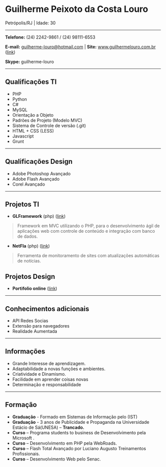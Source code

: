 # Guilherme Peixoto da Costa Louro
Petrópolis/RJ | Idade: 30

---

**Telefone:** (24) 2242-9861 / (24) 98111-6553

**E-mail:** guilherme-louro@hotmail.com | **Site:** www.guilhermelouro.com.br ([link](http://www.guilhermelouro.com.br))

**Skype:** guilherme-louro

---

## Qualificações TI

* PHP
* Python
* C#
* MySQL
* Orientação a Objeto
* Padrões de Projeto (Modelo MVC)
* Sistema de Controle de versão (.git)
* HTML + CSS (LESS)
* Javascript
* Grunt


---

## Qualificações Design 

* Adobe Photoshop Avançado
* Adobe Flash Avançado
* Corel Avançado


---

## Projetos TI

* **GLFramework** (php) ([link](https://github.com/sk8guitar/FRAMEWORK))

> Framework em MVC utilizando o PHP, para o desenvolvimento ágil de aplicações web com controle de conteúdo e integração com banco de dados.

* **NetFla** (php) ([link](http://www.netfla.com.br))

> Ferramenta de monitoramento de sites com atualizações automáticas de notícias. 

## Projetos Design

* **Portifolio online** ([link](http://www.flickr.com/photos/guilhermelouro/))

---

## Conhecimentos adicionais

* API Redes Socias
* Extensão para navegadores
* Realidade Aumentada

---

## Informações 

* Grande Interesse de aprendizagem.
* Adaptabilidade a novas funções e ambientes.
* Criatividade e Dinamismo.
* Facilidade em aprender coisas novas
* Determinação e responsabilidade


---

## Formação 

* **Graduação** - Formado em Sistemas de Informação pelo (IST) 
* **Graduação** - 3 anos de Publicidade e Propaganda na Universidade Estácio de Sá(UNESA) – **Trancado.**
* **Curso** – Programa students to business de Desenvolvimento pela Microsoft .
* **Curso** – Desenvolvimento em PHP pela WebRoads.
* **Curso** – Flash Total Avançado por Luciano Augusto Treinamentos Profissionais.
* **Curso** – Desenvolvimento Web pelo Senac.
